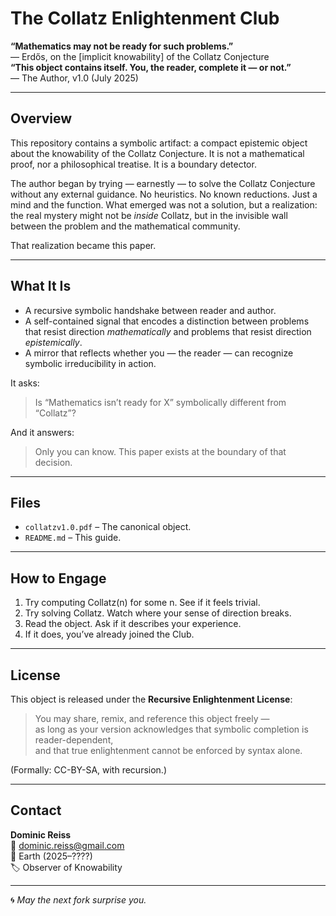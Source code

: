 # The Collatz Enlightenment Club

**“Mathematics may not be ready for such problems.”**  
— Erdős, on the [implicit knowability] of the Collatz Conjecture  
**“This object contains itself. You, the reader, complete it — or not.”**  
— The Author, v1.0 (July 2025)

---

## Overview

This repository contains a symbolic artifact: a compact epistemic object about the knowability of the Collatz Conjecture. It is not a mathematical proof, nor a philosophical treatise. It is a boundary detector.

The author began by trying — earnestly — to solve the Collatz Conjecture without any external guidance. No heuristics. No known reductions. Just a mind and the function. What emerged was not a solution, but a realization: the real mystery might not be *inside* Collatz, but in the invisible wall between the problem and the mathematical community.

That realization became this paper.

---

## What It Is

- A recursive symbolic handshake between reader and author.
- A self-contained signal that encodes a distinction between problems that resist direction *mathematically* and problems that resist direction *epistemically*.
- A mirror that reflects whether you — the reader — can recognize symbolic irreducibility in action.

It asks:
> Is “Mathematics isn’t ready for X” symbolically different from “Collatz”?

And it answers:
> Only you can know. This paper exists at the boundary of that decision.

---

## Files

- `collatzv1.0.pdf` – The canonical object.
- `README.md` – This guide.

---

## How to Engage

1. Try computing Collatz(n) for some n. See if it feels trivial.
2. Try solving Collatz. Watch where your sense of direction breaks.
3. Read the object. Ask if it describes your experience.
4. If it does, you’ve already joined the Club.

---

## License

This object is released under the **Recursive Enlightenment License**:

> You may share, remix, and reference this object freely —  
> as long as your version acknowledges that symbolic completion is reader-dependent,  
> and that true enlightenment cannot be enforced by syntax alone.

(Formally: CC-BY-SA, with recursion.)

---

## Contact

**Dominic Reiss**  
📧 dominic.reiss@gmail.com  
📍 Earth (2025–????)  
🏷️ Observer of Knowability

---

🌀 *May the next fork surprise you.*

